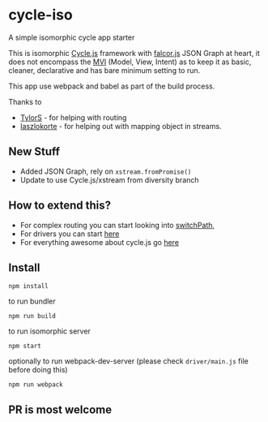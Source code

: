 # cycle-iso
A simple isomorphic cycle app starter

This is isomorphic [Cycle.js](http://cycle.js.org/) framework with [falcor.js](https://github.com/Netflix/falcor) JSON Graph at heart, it does not encompass the [MVI](http://cycle.js.org/model-view-intent.html) (Model, View, Intent) as to keep it as basic, cleaner, declarative and has bare minimum setting to run.

This app use webpack and babel as part of the build process.

Thanks to
- [TylorS](https://github.com/TylorS) - for helping with routing
- [laszlokorte](https://github.com/laszlokorte) - for helping out with mapping object in streams.

## New Stuff

- Added JSON Graph, rely on ```xstream.fromPromise()```
- Update to use Cycle.js/xstream from diversity branch

## How to extend this?

- For complex routing you can start looking into [switchPath](https://github.com/staltz/switch-path), 
- For drivers you can start [here](http://cycle.js.org/drivers.html)
- For everything awesome about cycle.js go [here](https://github.com/vic/awesome-cyclejs)

## Install

```
npm install
```

to run bundler
```
npm run build
```

to run isomorphic server
```
npm start
```

optionally to run webpack-dev-server (please check `driver/main.js` file before doing this)
```
npm run webpack
```

## PR is most welcome
